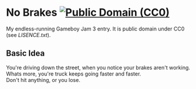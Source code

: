 # No Brakes [![Public Domain (CC0)](https://i.creativecommons.org/p/zero/1.0/80x15.png)](https://creativecommons.org/publicdomain/zero/1.0/)
My endless-running Gameboy Jam 3 entry.
It is public domain under CC0 (see _LISENCE.txt_).

## Basic Idea
You're driving down the street, when you notice your brakes aren't working. Whats more, you're truck keeps going faster and faster.  
Don't hit anything, or you lose.
